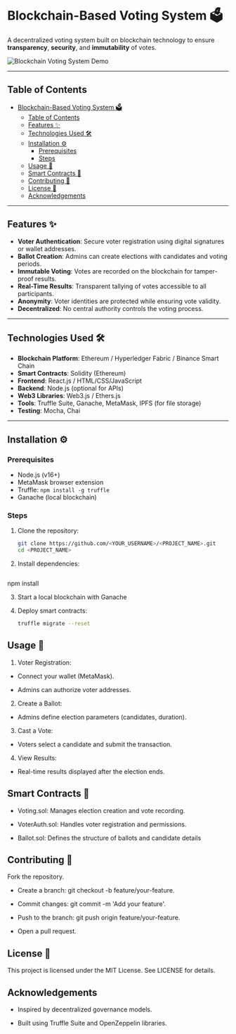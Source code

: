 # Blockchain-Based Voting System 🗳️

A decentralized voting system built on blockchain technology to ensure **transparency**, **security**, and **immutability** of votes.

![Blockchain Voting System Demo](demo/demo.gif)

---

## Table of Contents
- [Blockchain-Based Voting System 🗳️](#blockchain-based-voting-system-️)
  - [Table of Contents](#table-of-contents)
  - [Features ✨](#features-)
  - [Technologies Used 🛠️](#technologies-used-️)
  - [Installation ⚙️](#installation-️)
    - [Prerequisites](#prerequisites)
    - [Steps](#steps)
  - [Usage 🚀](#usage-)
  - [Smart Contracts 📜](#smart-contracts-)
  - [Contributing 🤝](#contributing-)
  - [License 📄](#license-)
  - [Acknowledgements](#acknowledgements)

---

## Features ✨
- **Voter Authentication**: Secure voter registration using digital signatures or wallet addresses.
- **Ballot Creation**: Admins can create elections with candidates and voting periods.
- **Immutable Voting**: Votes are recorded on the blockchain for tamper-proof results.
- **Real-Time Results**: Transparent tallying of votes accessible to all participants.
- **Anonymity**: Voter identities are protected while ensuring vote validity.
- **Decentralized**: No central authority controls the voting process.

---

## Technologies Used 🛠️
- **Blockchain Platform**: Ethereum / Hyperledger Fabric / Binance Smart Chain
- **Smart Contracts**: Solidity (Ethereum)
- **Frontend**: React.js / HTML/CSS/JavaScript
- **Backend**: Node.js (optional for APIs)
- **Web3 Libraries**: Web3.js / Ethers.js
- **Tools**: Truffle Suite, Ganache, MetaMask, IPFS (for file storage)
- **Testing**: Mocha, Chai

---

## Installation ⚙️
### Prerequisites
- Node.js (v16+)
- MetaMask browser extension
- Truffle: `npm install -g truffle`
- Ganache (local blockchain)

### Steps
1. Clone the repository:
   ```bash
   git clone https://github.com/<YOUR_USERNAME>/<PROJECT_NAME>.git
   cd <PROJECT_NAME>

2. Install dependencies:
   ```bash
  npm install
  
3. Start a local blockchain with Ganache

4. Deploy smart contracts:
   ```bash
   truffle migrate --reset

## Usage 🚀
1. Voter Registration:

- Connect your wallet (MetaMask).

- Admins can authorize voter addresses.

2. Create a Ballot:

- Admins define election parameters (candidates, duration).

3. Cast a Vote:

- Voters select a candidate and submit the transaction.

4. View Results:

- Real-time results displayed after the election ends.

## Smart Contracts 📜

- Voting.sol: Manages election creation and vote recording.

- VoterAuth.sol: Handles voter registration and permissions.

- Ballot.sol: Defines the structure of ballots and candidate details

## Contributing 🤝
Fork the repository.

- Create a branch: git checkout -b feature/your-feature.

- Commit changes: git commit -m 'Add your feature'.

- Push to the branch: git push origin feature/your-feature.

- Open a pull request.

## License 📄
This project is licensed under the MIT License. See LICENSE for details.

## Acknowledgements
- Inspired by decentralized governance models.

- Built using Truffle Suite and OpenZeppelin libraries.